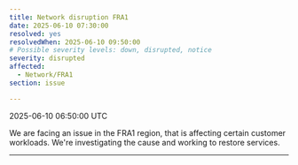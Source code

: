 ```yaml
---
title: Network disruption FRA1
date: 2025-06-10 07:30:00
resolved: yes
resolvedWhen: 2025-06-10 09:50:00
# Possible severity levels: down, disrupted, notice
severity: disrupted
affected:
  - Network/FRA1
section: issue

---
```


2025-06-10 06:50:00 UTC

We are facing an issue in the FRA1 region, that is affecting certain customer workloads. We're investigating the cause and working to restore services.


---

